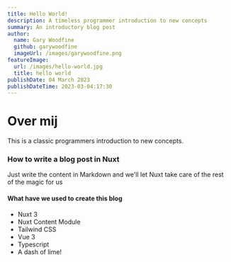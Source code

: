 ```yaml
---
title: Hello World!
description: A timeless programmer introduction to new concepts
summary: An introductory blog post
author:
  name: Gary Woodfine
  github: garywoodfine
  imageUrl: /images/garywoodfine.png
featureImage:
  url: /images/hello-world.jpg
  title: hello world
publishDate: 04 March 2023
publishDateTime: 2023-03-04:17:30
---
```


# Over mij

This is a classic programmers introduction to new concepts.

### How to write a blog post in Nuxt

Just write the content in Markdown and we'll let Nuxt take care of the rest of the magic for us

#### What have we used to create this blog

- Nuxt 3
- Nuxt Content Module
- Tailwind CSS
- Vue 3
- Typescript
- A dash of lime!
